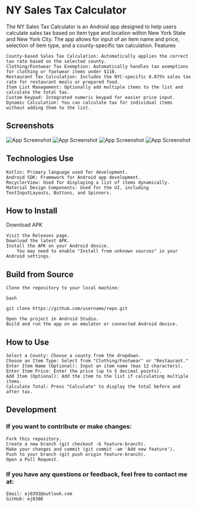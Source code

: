 # **NY Sales Tax Calculator**

The NY Sales Tax Calculator is an Android app designed to help users calculate sales tax based on item type and location within New York State and New York City. The app allows for input of an item name and price, selection of item type, and a county-specific tax calculation.
Features

    County-based Sales Tax Calculation: Automatically applies the correct tax rate based on the selected county.
    Clothing/Footwear Tax Exemption: Automatically handles tax exemptions for clothing or footwear items under $110.
    Restaurant Tax Calculation: Includes the NYC-specific 8.875% sales tax rate for restaurant meals or prepared food.
    Item List Management: Optionally add multiple items to the list and calculate the total tax.
    Custom Keypad: Integrated numeric keypad for easier price input.
    Dynamic Calculation: You can calculate tax for individual items without adding them to the list.

## Screenshots
![App Screenshot](https://github.com/ej0306/NYSalesTaxCalculator/blob/master/release/images/NYSTC1.png)
![App Screenshot](https://github.com/ej0306/NYSalesTaxCalculator/blob/master/release/images/NYSTC4.png)
![App Screenshot](https://github.com/ej0306/NYSalesTaxCalculator/blob/master/release/images/NYSTC3.png)
![App Screenshot](https://github.com/ej0306/NYSalesTaxCalculator/blob/master/release/images/NYSTC2.png)

## Technologies Use

    Kotlin: Primary language used for development.
    Android SDK: Framework for Android app development.
    RecyclerView: Used for displaying a list of items dynamically.
    Material Design Components: Used for the UI, including TextInputLayouts, Buttons, and Spinners.

## How to Install
Download APK

    Visit the Releases page.
    Download the latest APK.
    Install the APK on your Android device.
        You may need to enable "Install from unknown sources" in your Android settings.

## Build from Source

    Clone the repository to your local machine:

    bash

    git clone https://github.com/username/repo.git

    Open the project in Android Studio.
    Build and run the app on an emulator or connected Android device.

## How to Use

    Select a County: Choose a county from the dropdown.
    Choose an Item Type: Select from "Clothing/Footwear" or "Restaurant."
    Enter Item Name (Optional): Input an item name (max 12 characters).
    Enter Item Price: Enter the price (up to 5 decimal points).
    Add Item (Optional): Add the item to the list if calculating multiple items.
    Calculate Total: Press "Calculate" to display the total before and after tax.

## Development

### If you want to contribute or make changes:

    Fork this repository.
    Create a new branch (git checkout -b feature-branch).
    Make your changes and commit (git commit -am 'Add new feature').
    Push to your branch (git push origin feature-branch).
    Open a Pull Request.

### If you have any questions or feedback, feel free to contact me at:

    Email: ej0393@outlook.com
    GitHub: ej0306
